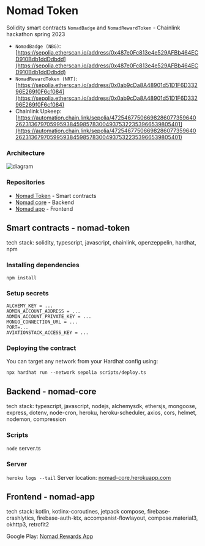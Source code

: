 # Nomad Token
Solidity smart contracts `NomadBadge` and `NomadRewardToken` - Chainlink hackathon spring 2023

* `NomadBadge (NBG)`: [https://sepolia.etherscan.io/address/0x487e0Fc813e4e529AFBb464ECD910Bdb1ddDdbdd](https://sepolia.etherscan.io/address/0x487e0Fc813e4e529AFBb464ECD910Bdb1ddDdbdd)
* `NomadRewardToken (NRT)`: [https://sepolia.etherscan.io/address/0x0ab9cDa8A48901d51D1F6D33296E269f0F6cf084](https://sepolia.etherscan.io/address/0x0ab9cDa8A48901d51D1F6D33296E269f0F6cf084)
* Chainlink Upkeep: [https://automation.chain.link/sepolia/47254677506698286077359640262313679705995938459857830049375322353966539805401](https://automation.chain.link/sepolia/47254677506698286077359640262313679705995938459857830049375322353966539805401)

### Architecture
![diagram](https://github.com/maikotrindade/nomad-token/assets/3600906/9b704bd8-cf9c-4d58-94f4-5325c132d03e)

### Repositories
- [Nomad Token](https://github.com/maikotrindade/nomad-token) - Smart contracts
- [Nomad core](https://github.com/maikotrindade/nomad-core) - Backend
- [Nomad app](https://github.com/maikotrindade/nomad-app) - Frontend

## Smart contracts - nomad-token
tech stack: solidity, typescript, javascript, chainlink, openzeppelin, hardhat, npm

### Installing dependencies
```
npm install
```
### Setup secrets
````
ALCHEMY_KEY = ...
ADMIN_ACCOUNT_ADDRESS = ...
ADMIN_ACCOUNT_PRIVATE_KEY = ...
MONGO_CONNECTION_URL = ...
PORT=...
AVIATIONSTACK_ACCESS_KEY = ...
````

### Deploying the contract
You can target any network from your Hardhat config using:
```
npx hardhat run --network sepolia scripts/deploy.ts
```

## Backend - nomad-core
tech stack: typescript, javascript, nodejs, alchemysdk, ethersjs, mongoose, express, dotenv, node-cron, heroku, heroku-scheduler, axios, cors, helmet, nodemon, compression

### Scripts
`node` server.ts

### Server
`heroku logs --tail`
Server location: [nomad-core.herokuapp.com](https://nomad-core.herokuapp.com/)


## Frontend - nomad-app
tech stack: kotlin, kotlinx-coroutines, jetpack compose, firebase-crashlytics, firebase-auth-ktx, accompanist-flowlayout, compose.material3, okhttp3, retrofit2

Google Play: [Nomad Rewards App](https://play.google.com/store/apps/details?id=io.github.maikotrindade.nomadrewards)
